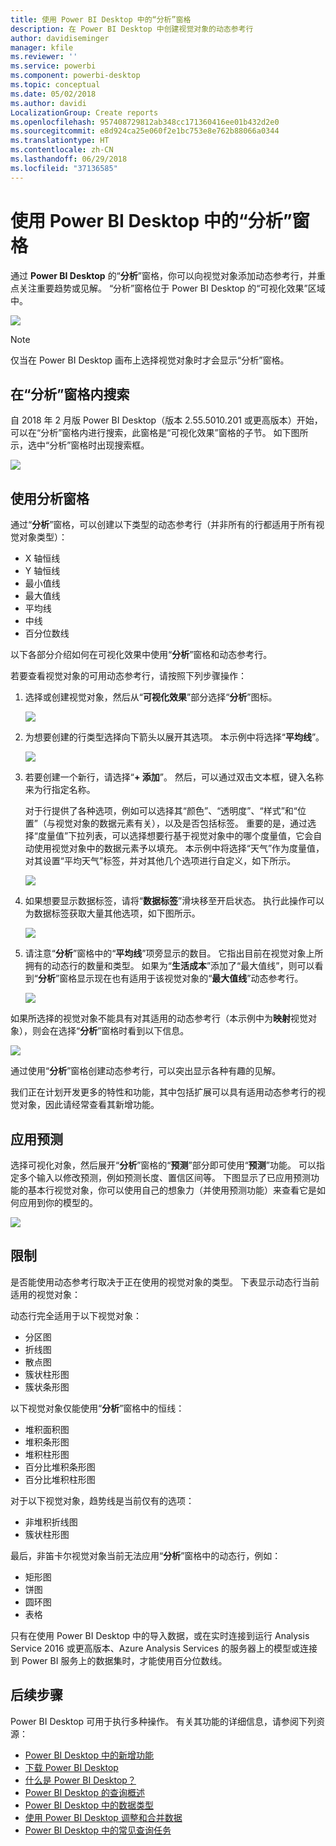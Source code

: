 ```yaml
---
title: 使用 Power BI Desktop 中的“分析”窗格
description: 在 Power BI Desktop 中创建视觉对象的动态参考行
author: davidiseminger
manager: kfile
ms.reviewer: ''
ms.service: powerbi
ms.component: powerbi-desktop
ms.topic: conceptual
ms.date: 05/02/2018
ms.author: davidi
LocalizationGroup: Create reports
ms.openlocfilehash: 957408729812ab348cc171360416ee01b432d2e0
ms.sourcegitcommit: e8d924ca25e060f2e1bc753e8e762b88066a0344
ms.translationtype: HT
ms.contentlocale: zh-CN
ms.lasthandoff: 06/29/2018
ms.locfileid: "37136585"
---
```

# <a name="using-the-analytics-pane-in-power-bi-desktop"></a>使用 Power BI Desktop 中的“分析”窗格
通过 **Power BI Desktop** 的“**分析**”窗格，你可以向视觉对象添加动态参考行，并重点关注重要趋势或见解。 “分析”窗格位于 Power BI Desktop 的“可视化效果”区域中。

![](media/desktop-analytics-pane/analytics-pane_1.png)

> [!NOTE]
> 仅当在 Power BI Desktop 画布上选择视觉对象时才会显示“分析”窗格。

## <a name="search-within-the-analytics-pane"></a>在“分析”窗格内搜索
自 2018 年 2 月版 Power BI Desktop（版本 2.55.5010.201 或更高版本）开始，可以在“分析”窗格内进行搜索，此窗格是“可视化效果”窗格的子节。 如下图所示，选中“分析”窗格时出现搜索框。

![](media/desktop-analytics-pane/analytics-pane_1b.png)

## <a name="using-the-analytics-pane"></a>使用分析窗格
通过“**分析**”窗格，可以创建以下类型的动态参考行（并非所有的行都适用于所有视觉对象类型）：

* X 轴恒线
* Y 轴恒线
* 最小值线
* 最大值线
* 平均线
* 中线
* 百分位数线

以下各部分介绍如何在可视化效果中使用“**分析**”窗格和动态参考行。

若要查看视觉对象的可用动态参考行，请按照下列步骤操作：

1. 选择或创建视觉对象，然后从“**可视化效果**”部分选择“**分析**”图标。
   
   ![](media/desktop-analytics-pane/analytics-pane_2.png)
2. 为想要创建的行类型选择向下箭头以展开其选项。 本示例中将选择“**平均线**”。
   
   ![](media/desktop-analytics-pane/analytics-pane_3.png)
3. 若要创建一个新行，请选择“**+ 添加**”。 然后，可以通过双击文本框，键入名称来为行指定名称。
   
   对于行提供了各种选项，例如可以选择其“颜色”、“透明度”、“样式”和“位置”（与视觉对象的数据元素有关），以及是否包括标签。 重要的是，通过选择“度量值”下拉列表，可以选择想要行基于视觉对象中的哪个度量值，它会自动使用视觉对象中的数据元素予以填充。 本示例中将选择“天气”作为度量值，对其设置“平均天气”标签，并对其他几个选项进行自定义，如下所示。
   
   ![](media/desktop-analytics-pane/analytics-pane_4.png)
4. 如果想要显示数据标签，请将“**数据标签**”滑块移至开启状态。 执行此操作可以为数据标签获取大量其他选项，如下图所示。
   
   ![](media/desktop-analytics-pane/analytics-pane_5.png)
5. 请注意“**分析**”窗格中的“**平均线**”项旁显示的数目。 它指出目前在视觉对象上所拥有的动态行的数量和类型。 如果为“**生活成本**”添加了“最大值线”，则可以看到“**分析**”窗格显示现在也有适用于该视觉对象的“**最大值线**”动态参考行。
   
   ![](media/desktop-analytics-pane/analytics-pane_6.png)

如果所选择的视觉对象不能具有对其适用的动态参考行（本示例中为**映射**视觉对象），则会在选择“**分析**”窗格时看到以下信息。

![](media/desktop-analytics-pane/analytics-pane_7.png)

通过使用“**分析**”窗格创建动态参考行，可以突出显示各种有趣的见解。

我们正在计划开发更多的特性和功能，其中包括扩展可以具有适用动态参考行的视觉对象，因此请经常查看其新增功能。

## <a name="apply-forecasting"></a>应用预测
选择可视化对象，然后展开“**分析**”窗格的“**预测**”部分即可使用“**预测**”功能。 可以指定多个输入以修改预测，例如预测长度、置信区间等。 下图显示了已应用预测功能的基本行视觉对象，你可以使用自己的想象力（并使用预测功能）来查看它是如何应用到你的模型的。

![](media/desktop-analytics-pane/analytics-pane_8.png)

## <a name="limitations"></a>限制
是否能使用动态参考行取决于正在使用的视觉对象的类型。 下表显示动态行当前适用的视觉对象：

动态行完全适用于以下视觉对象：

* 分区图
* 折线图
* 散点图
* 簇状柱形图
* 簇状条形图

以下视觉对象仅能使用“**分析**”窗格中的恒线：

* 堆积面积图
* 堆积条形图
* 堆积柱形图
* 百分比堆积条形图
* 百分比堆积柱形图

对于以下视觉对象，趋势线是当前仅有的选项：

* 非堆积折线图
* 簇状柱形图

最后，非笛卡尔视觉对象当前无法应用“**分析**”窗格中的动态行，例如：

* 矩形图
* 饼图
* 圆环图
* 表格

只有在使用 Power BI Desktop 中的导入数据，或在实时连接到运行 Analysis Service 2016 或更高版本、Azure Analysis Services 的服务器上的模型或连接到 Power BI 服务上的数据集时，才能使用百分位数线。 

## <a name="next-steps"></a>后续步骤
Power BI Desktop 可用于执行多种操作。 有关其功能的详细信息，请参阅下列资源：

* [Power BI Desktop 中的新增功能](desktop-latest-update.md)
* [下载 Power BI Desktop](desktop-get-the-desktop.md)
* [什么是 Power BI Desktop？](desktop-what-is-desktop.md)
* [Power BI Desktop 的查询概述](desktop-query-overview.md)
* [Power BI Desktop 中的数据类型](desktop-data-types.md)
* [使用 Power BI Desktop 调整和合并数据](desktop-shape-and-combine-data.md)
* [Power BI Desktop 中的常见查询任务](desktop-common-query-tasks.md)    


